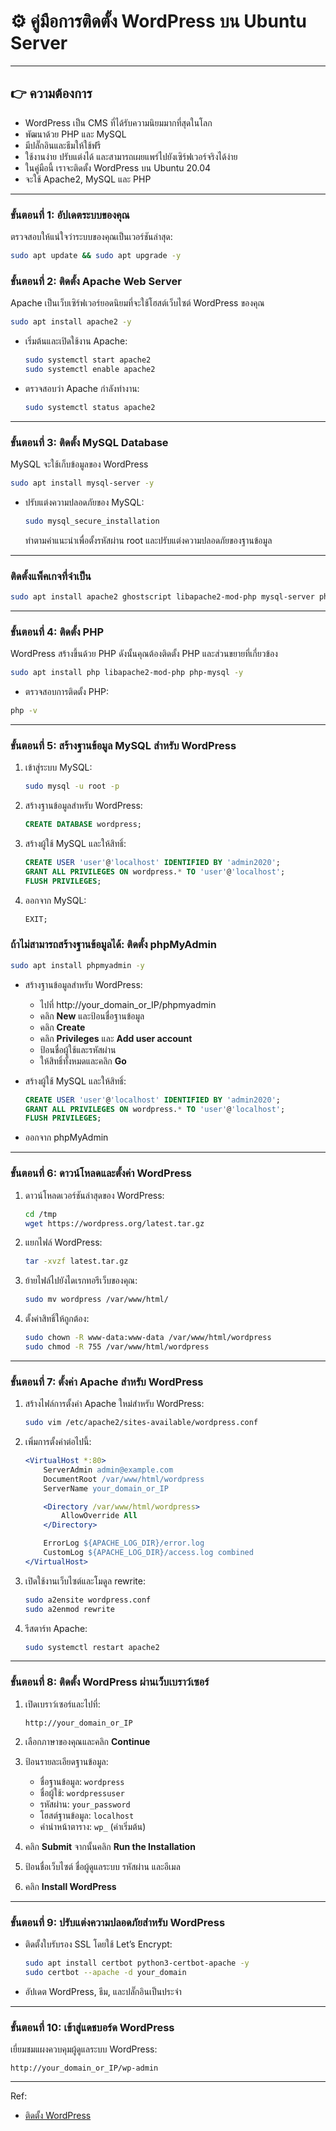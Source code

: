 # ⚙️ คู่มือการติดตั้ง WordPress บน Ubuntu Server

---

## 👉 ความต้องการ

- WordPress เป็น CMS ที่ได้รับความนิยมมากที่สุดในโลก
- พัฒนาด้วย PHP และ MySQL
- มีปลั๊กอินและธีมให้ใช้ฟรี
- ใช้งานง่าย ปรับแต่งได้ และสามารถเผยแพร่ไปยังเซิร์ฟเวอร์จริงได้ง่าย
- ในคู่มือนี้ เราจะติดตั้ง WordPress บน Ubuntu 20.04
- จะใช้ Apache2, MySQL และ PHP

---

### **ขั้นตอนที่ 1: อัปเดตระบบของคุณ**

ตรวจสอบให้แน่ใจว่าระบบของคุณเป็นเวอร์ชันล่าสุด:

```bash
sudo apt update && sudo apt upgrade -y
```

### **ขั้นตอนที่ 2: ติดตั้ง Apache Web Server**

Apache เป็นเว็บเซิร์ฟเวอร์ยอดนิยมที่จะใช้โฮสต์เว็บไซต์ WordPress ของคุณ

```bash
sudo apt install apache2 -y
```

- เริ่มต้นและเปิดใช้งาน Apache:

  ```bash
  sudo systemctl start apache2
  sudo systemctl enable apache2
  ```

- ตรวจสอบว่า Apache กำลังทำงาน:

  ```bash
  sudo systemctl status apache2
  ```

---

### **ขั้นตอนที่ 3: ติดตั้ง MySQL Database**

MySQL จะใช้เก็บข้อมูลของ WordPress

```bash
sudo apt install mysql-server -y
```

- ปรับแต่งความปลอดภัยของ MySQL:

  ```bash
  sudo mysql_secure_installation
  ```

  ทำตามคำแนะนำเพื่อตั้งรหัสผ่าน root และปรับแต่งความปลอดภัยของฐานข้อมูล

---

### ติดตั้งแพ็คเกจที่จำเป็น

```bash
sudo apt install apache2 ghostscript libapache2-mod-php mysql-server php php-bcmath php-curl php-imagick php-intl php-json php-mbstring php-mysql php-xml php-zip -y 
```

---

### **ขั้นตอนที่ 4: ติดตั้ง PHP**

WordPress สร้างขึ้นด้วย PHP ดังนั้นคุณต้องติดตั้ง PHP และส่วนขยายที่เกี่ยวข้อง

```bash
sudo apt install php libapache2-mod-php php-mysql -y
```

- ตรวจสอบการติดตั้ง PHP:

```bash
php -v
```

---

### **ขั้นตอนที่ 5: สร้างฐานข้อมูล MySQL สำหรับ WordPress**

1. เข้าสู่ระบบ MySQL:

   ```bash
   sudo mysql -u root -p
   ```

2. สร้างฐานข้อมูลสำหรับ WordPress:

   ```sql
   CREATE DATABASE wordpress;
   ```

3. สร้างผู้ใช้ MySQL และให้สิทธิ์:

   ```sql
   CREATE USER 'user'@'localhost' IDENTIFIED BY 'admin2020';
   GRANT ALL PRIVILEGES ON wordpress.* TO 'user'@'localhost';
   FLUSH PRIVILEGES;
   ```

4. ออกจาก MySQL:

   ```sql
   EXIT;
   ```

### **ถ้าไม่สามารถสร้างฐานข้อมูลได้: ติดตั้ง phpMyAdmin**

```bash
sudo apt install phpmyadmin -y
```

- สร้างฐานข้อมูลสำหรับ WordPress:

  - ไปที่ http://your_domain_or_IP/phpmyadmin
  - คลิก **New** และป้อนชื่อฐานข้อมูล
  - คลิก **Create**
  - คลิก **Privileges** และ **Add user account**
  - ป้อนชื่อผู้ใช้และรหัสผ่าน
  - ให้สิทธิ์ทั้งหมดและคลิก **Go**

- สร้างผู้ใช้ MySQL และให้สิทธิ์:

  ```sql
  CREATE USER 'user'@'localhost' IDENTIFIED BY 'admin2020';
  GRANT ALL PRIVILEGES ON wordpress.* TO 'user'@'localhost';
  FLUSH PRIVILEGES;
  ```

- ออกจาก phpMyAdmin

---

### **ขั้นตอนที่ 6: ดาวน์โหลดและตั้งค่า WordPress**

1. ดาวน์โหลดเวอร์ชันล่าสุดของ WordPress:

   ```bash
   cd /tmp
   wget https://wordpress.org/latest.tar.gz
   ```

2. แยกไฟล์ WordPress:

   ```bash
   tar -xvzf latest.tar.gz
   ```

3. ย้ายไฟล์ไปยังไดเรกทอรีเว็บของคุณ:

   ```bash
   sudo mv wordpress /var/www/html/
   ```

4. ตั้งค่าสิทธิ์ให้ถูกต้อง:

   ```bash
   sudo chown -R www-data:www-data /var/www/html/wordpress
   sudo chmod -R 755 /var/www/html/wordpress
   ```

---

### **ขั้นตอนที่ 7: ตั้งค่า Apache สำหรับ WordPress**

1. สร้างไฟล์การตั้งค่า Apache ใหม่สำหรับ WordPress:

   ```bash
   sudo vim /etc/apache2/sites-available/wordpress.conf
   ```

2. เพิ่มการตั้งค่าต่อไปนี้:

   ```apache
   <VirtualHost *:80>
       ServerAdmin admin@example.com
       DocumentRoot /var/www/html/wordpress
       ServerName your_domain_or_IP

       <Directory /var/www/html/wordpress>
           AllowOverride All
       </Directory>

       ErrorLog ${APACHE_LOG_DIR}/error.log
       CustomLog ${APACHE_LOG_DIR}/access.log combined
   </VirtualHost>
   ```

3. เปิดใช้งานเว็บไซต์และโมดูล rewrite:

   ```bash
   sudo a2ensite wordpress.conf
   sudo a2enmod rewrite
   ```

4. รีสตาร์ท Apache:

   ```bash
   sudo systemctl restart apache2
   ```

---

### **ขั้นตอนที่ 8: ติดตั้ง WordPress ผ่านเว็บเบราว์เซอร์**

1. เปิดเบราว์เซอร์และไปที่:

   ```
   http://your_domain_or_IP
   ```

2. เลือกภาษาของคุณและคลิก **Continue**

3. ป้อนรายละเอียดฐานข้อมูล:

   - ชื่อฐานข้อมูล: `wordpress`
   - ชื่อผู้ใช้: `wordpressuser`
   - รหัสผ่าน: `your_password`
   - โฮสต์ฐานข้อมูล: `localhost`
   - คำนำหน้าตาราง: `wp_` (ค่าเริ่มต้น)

4. คลิก **Submit** จากนั้นคลิก **Run the Installation**

5. ป้อนชื่อเว็บไซต์ ชื่อผู้ดูแลระบบ รหัสผ่าน และอีเมล

6. คลิก **Install WordPress**

---

### **ขั้นตอนที่ 9: ปรับแต่งความปลอดภัยสำหรับ WordPress**

- ติดตั้งใบรับรอง SSL โดยใช้ Let’s Encrypt:

  ```bash
  sudo apt install certbot python3-certbot-apache -y
  sudo certbot --apache -d your_domain
  ```

- อัปเดต WordPress, ธีม, และปลั๊กอินเป็นประจำ

---

### **ขั้นตอนที่ 10: เข้าสู่แดชบอร์ด WordPress**

เยี่ยมชมแผงควบคุมผู้ดูแลระบบ WordPress:

```
http://your_domain_or_IP/wp-admin
```

---

Ref:

- [ติดตั้ง WordPress](https://ubuntu.com/tutorials/install-and-configure-wordpress#1-overview)
